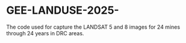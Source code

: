 # GEE-LANDUSE-2025-
The code used for capture the LANDSAT 5 and 8 images for 24 mines through 24 years in DRC areas. 
